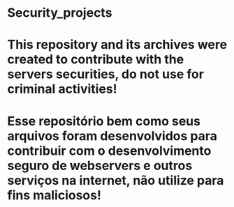 # Security_projects

# This repository and its archives were created to contribute with the servers securities, do not use for criminal activities! 

# Esse repositório bem como seus arquivos foram desenvolvidos para contribuir com o desenvolvimento seguro de webservers e outros serviços na internet, não utilize para fins maliciosos!

